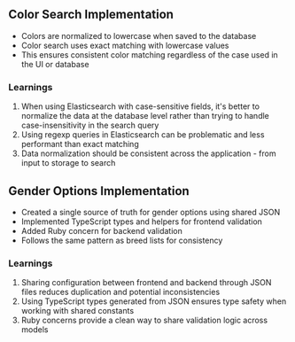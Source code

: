 ## Color Search Implementation
- Colors are normalized to lowercase when saved to the database
- Color search uses exact matching with lowercase values
- This ensures consistent color matching regardless of the case used in the UI or database

### Learnings
1. When using Elasticsearch with case-sensitive fields, it's better to normalize the data at the database level rather than trying to handle case-insensitivity in the search query
2. Using regexp queries in Elasticsearch can be problematic and less performant than exact matching
3. Data normalization should be consistent across the application - from input to storage to search

## Gender Options Implementation
- Created a single source of truth for gender options using shared JSON
- Implemented TypeScript types and helpers for frontend validation
- Added Ruby concern for backend validation
- Follows the same pattern as breed lists for consistency

### Learnings
1. Sharing configuration between frontend and backend through JSON files reduces duplication and potential inconsistencies
2. Using TypeScript types generated from JSON ensures type safety when working with shared constants
3. Ruby concerns provide a clean way to share validation logic across models
